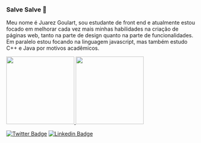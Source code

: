 ### Salve Salve 👋

<p>Meu nome é Juarez Goulart, sou estudante de front end e atualmente estou focado em melhorar cada vez mais minhas habilidades na criação de páginas web, tanto na parte de design quanto na parte de funcionalidades. Em paralelo estou focando na linguagem javascript, mas também estudo C++ e Java por motivos acadêmicos.</p>

<a href="https://github.com/Goulart12">
  <img height="180em" src="https://github-readme-stats-eight-theta.vercel.app/api?username=Goulart12&show_icons=true&theme=dracula&include_all_commits=true&count_private=true"/>
  <img height="180em" src="https://github-readme-stats-eight-theta.vercel.app/api/top-langs/?username=Goulart12&layout=compact&langs_count=8&theme=dracula"/>

[![Twitter Badge](https://img.shields.io/badge/-Twitter-1ca0f1?style=flat-square&labelColor=1ca0f1&logo=twitter&logoColor=white&link=https://twitter.com/Goulart_1212)](https://twitter.com/Goulart_1212)
[![Linkedin Badge](https://img.shields.io/badge/-LinkedIn-blue?style=flat-square&logo=Linkedin&logoColor=white&link=https://www.linkedin.com/in/juarez-goulart-b05393178/)](https://www.linkedin.com/in/juarez-goulart-b05393178/)


